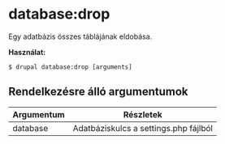# database:drop
Egy adatbázis összes táblájának eldobása.

**Használat:**
```
$ drupal database:drop [arguments]
```

## Rendelkezésre álló argumentumok
Argumentum | Részletek
---------|-------------
database | Adatbáziskulcs a settings.php fájlból
